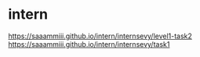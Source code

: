 # intern

https://saaammiii.github.io/intern/internsevy/level1-task2
https://saaammiii.github.io/intern/internsevy/task1
